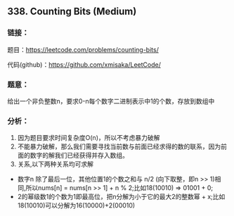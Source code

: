 ## 338. Counting Bits (Medium)  
  
### **链接**：  
题目：https://leetcode.com/problems/counting-bits/  
 
代码(github)：https://github.com/xmisaka/LeetCode/  
  
### **题意**：  
给出一个非负整数n，要求0-n每个数字二进制表示中1的个数，存放到数组中  
  
### **分析**：  
1. 因为题目要求时间复杂度O(n)，所以不考虑暴力破解
2. 不能暴力破解，那么我们需要寻找当前数与前面已经求得的数的联系，因为前面的数字的解我们已经获得并存入数组。
3. 关系,以下两种关系均可求解
  * 数字n 除了最后一位，其他位置1的个数之和与 n/2 (向下取整，即n >> 1)相同,所以nums[n] = nums[n >> 1] + n % 2;比如18(10010) => 01001 + 0; 
  * 2的幂级数1的个数为1即最高位，把n分解为小于它的最大2的整数幂 + x;比如18(10010)可以分解为16(10000)+2(00010)


  

